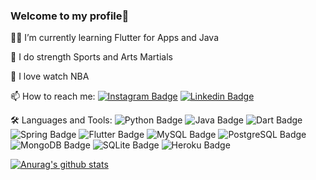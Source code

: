 ### Welcome to my profile🦾

👨‍💻 I’m currently learning Flutter for Apps and Java

🦏 I do strength Sports and Arts Martials

🏀 I love watch NBA

📫 How to reach me: 
[![Instagram Badge](https://img.shields.io/badge/Instagram-E4405F?style=for-the-badge&logo=instagram&logoColor=white&link=https://www.instagram.com/gabriel__araujo_01/)](https://www.instagram.com/gabriel__araujo_01/ ) [![Linkedin Badge](https://img.shields.io/badge/LinkedIn-0077B5?style=for-the-badge&logo=linkedin&logoColor=white&link=https://www.linkedin.com/in/gabriel-de-araújo-santos)](https://www.linkedin.com/in/gabriel-de-araújo-santos)


🛠 Languages and Tools:
![Python Badge](https://img.shields.io/badge/Python-3776AB?style=for-the-badge&logo=python&logoColor=white)
![Java Badge](https://img.shields.io/badge/Java-ED8B00?style=for-the-badge&logo=java&logoColor=white)
![Dart Badge](https://img.shields.io/badge/Dart-0175C2?style=for-the-badge&logo=dart&logoColor=white) 
![Spring Badge](https://img.shields.io/badge/Spring-6DB33F?style=for-the-badge&logo=spring&logoColor=white) 
![Flutter Badge](https://img.shields.io/badge/Flutter-02569B?style=for-the-badge&logo=flutter&logoColor=white) 
![MySQL Badge](https://img.shields.io/badge/MySQL-00000F?style=for-the-badge&logo=mysql&logoColor=white) 
![PostgreSQL Badge](https://img.shields.io/badge/PostgreSQL-316192?style=for-the-badge&logo=postgresql&logoColor=white) 
![MongoDB Badge](https://img.shields.io/badge/MongoDB-4EA94B?style=for-the-badge&logo=mongodb&logoColor=white)
![SQLite Badge](https://img.shields.io/badge/SQLite-07405E?style=for-the-badge&logo=sqlite&logoColor=white )
![Heroku Badge](https://img.shields.io/badge/Heroku-430098?style=for-the-badge&logo=heroku&logoColor=white)




[![Anurag's github stats](https://github-readme-stats.vercel.app/api?username=Naereen&theme=blue-green)](https://github.com/anuraghazra/github-readme-stats)

<!--
**araujogabriel00/araujogabriel00** is a ✨ _special_ ✨ repository because its `README.md` (this file) appears on your GitHub profile.



